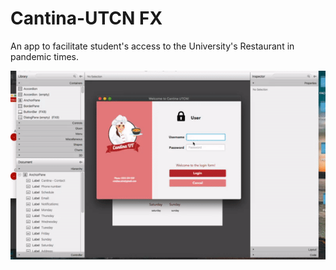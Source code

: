 # Cantina-UTCN FX
An app to facilitate student's access to the University's Restaurant in pandemic times.

 ![Canteen](https://github.com/crisapal/Cantina-UTCN/blob/main/Assets/project.gif)
